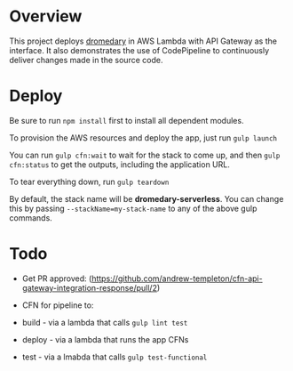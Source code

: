 # Overview
This project deploys [dromedary](https://github.com/stelligent/dromedary) in AWS Lambda with API Gateway as the interface.  It also demonstrates the use of CodePipeline to continuously deliver changes made in the source code.

# Deploy
Be sure to run `npm install` first to install all dependent modules.

To provision the AWS resources and deploy the app, just run `gulp launch`

You can run `gulp cfn:wait` to wait for the stack to come up, and then `gulp cfn:status` to get the outputs, including the application URL.

To tear everything down, run `gulp teardown`

By default, the stack name will be **dromedary-serverless**.  You can change this by passing `--stackName=my-stack-name` to any of the above gulp commands.

# Todo
* Get PR approved: (https://github.com/andrew-templeton/cfn-api-gateway-integration-response/pull/2)
* CFN for pipeline to:

 * build - via a lambda that calls `gulp lint test`
 * deploy - via a lambda that runs the app CFNs
 * test - via a lmabda that calls `gulp test-functional`
